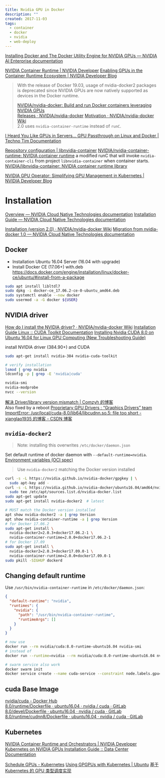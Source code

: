 ```yaml
---
title: Nvidia GPU in Docker
description: ""
created: 2017-11-03
tags:
  - container
  - docker
  - nvidia
  - web-deploy
---
```


[Installing Docker and The Docker Utility Engine for NVIDIA GPUs — NVIDIA AI Enterprise documentation](https://docs.nvidia.com/ai-enterprise/deployment-guide/dg-docker.html)

[NVIDIA Container Runtime | NVIDIA Developer](https://developer.nvidia.com/nvidia-container-runtime)
[Enabling GPUs in the Container Runtime Ecosystem | NVIDIA Developer Blog](https://devblogs.nvidia.com/gpu-containers-runtime/)

> With the release of Docker 19.03, usage of nvidia-docker2 packages is deprecated since NVIDIA GPUs are now natively supported as devices in the Docker runtime.
>
> [NVIDIA/nvidia-docker: Build and run Docker containers leveraging NVIDIA GPUs](https://github.com/NVIDIA/nvidia-docker)  
> [Releases · NVIDIA/nvidia-docker](https://github.com/NVIDIA/nvidia-docker/releases) [Motivation · NVIDIA/nvidia-docker Wiki](https://github.com/NVIDIA/nvidia-docker/wiki/Motivation)  
> 2.0 uses `nvidia-container-runtime` instead of `runC`.

[I Heard You Like GPUs in Servers... GPU Passthrough on Linux and Docker | Techno Tim Documentation](https://docs.technotim.live/posts/gpu-passthrough-linux/)

[Repository configuration | libnvidia-container](https://nvidia.github.io/libnvidia-container/)
[NVIDIA/nvidia-container-runtime: NVIDIA container runtime](https://github.com/nvidia/nvidia-container-runtime#installation) a modified runC that will invoke `nvidia-container-cli` from project `libnvidia-container` when container starts.  
[NVIDIA/libnvidia-container: NVIDIA container runtime library](https://github.com/NVIDIA/libnvidia-container)

[NVIDIA GPU Operator: Simplifying GPU Management in Kubernetes | NVIDIA Developer Blog](https://devblogs.nvidia.com/nvidia-gpu-operator-simplifying-gpu-management-in-kubernetes/)

# Installation

[Overview — NVIDIA Cloud Native Technologies documentation](https://docs.nvidia.com/datacenter/cloud-native/container-toolkit/overview.html)
[Installation Guide — NVIDIA Cloud Native Technologies documentation](https://docs.nvidia.com/datacenter/cloud-native/container-toolkit/install-guide.html#docker)

[Installation (version 2.0) · NVIDIA/nvidia-docker Wiki](<https://github.com/NVIDIA/nvidia-docker/wiki/Installation-(version-2.0)>)
[Migration from nvidia-docker 1.0 — NVIDIA Cloud Native Technologies documentation](https://docs.nvidia.com/datacenter/cloud-native/container-toolkit/migrating-from-1.0.html#migration-1-0)

## Docker

- Installation Ubuntu 16.04 Server (16.04 with upgrade)
- Install Docker CE (17.06+) with.deb  
  <https://docs.docker.com/engine/installation/linux/docker-ce/ubuntu/#install-from-a-package>

```sh
sudo apt install libltdl7
sudo dpkg -i docker-ce_17.06.2-ce-0-ubuntu_amd64.deb
sudo systemctl enable --now docker
sudo usermod -a -G docker ${USER}
```

## NVIDIA driver

[How do I install the NVIDIA driver? · NVIDIA/nvidia-docker Wiki](https://github.com/NVIDIA/nvidia-docker/wiki/Frequently-Asked-Questions#how-do-i-install-the-nvidia-driver)
[Installation Guide Linux :: CUDA Toolkit Documentation](http://docs.nvidia.com/cuda/cuda-installation-guide-linux/index.html#ubuntu-installation)
[Installing Nvidia CUDA 8.0 on Ubuntu 16.04 for Linux GPU Computing (New Troubleshooting Guide)](https://www.linkedin.com/pulse/installing-nvidia-cuda-80-ubuntu-1604-linux-gpu-new-victor)

install NVIDIA driver (384.90+) and CUDA

```sh
sudo apt-get install nvidia-384 nvidia-cuda-toolkit

# verify installation
lsmod | grep nvidia
ldconfig -p | grep -E 'nvidia|cuda'

nvidia-smi
nvidia-modprobe
nvcc --version
```

[解决 Driver/library version mismatch | Comzyh 的博客](https://comzyh.com/blog/archives/967/)  
Also fixed by a reboot
[Proprietary GPU Drivers : “Graphics Drivers” team](https://launchpad.net/~graphics-drivers/+archive/ubuntu/ppa)
[ImportError: /usr/local/cuda-8.0/lib64/libcudnn.so.5: file too short - xianglao1935 的博客 - CSDN 博客](https://blog.csdn.net/xianglao1935/article/details/80512345)

## `nvidia-docker2`

> Note: installing this overwrites `/etc/docker/daemon.json`

Set default runtime of docker daemon with `--default-runtime=nvidia`.  
[Environment variables (OCI spec)](https://github.com/nvidia/nvidia-container-runtime#environment-variables-oci-spec)

> Use `nvidia-docker2` matching the Docker version installed

```sh
curl -s -L https://nvidia.github.io/nvidia-docker/gpgkey | \
  sudo apt-key add -
curl -s -L https://nvidia.github.io/nvidia-docker/ubuntu16.04/amd64/nvidia-docker.list | \
  sudo tee /etc/apt/sources.list.d/nvidia-docker.list
sudo apt-get update
sudo apt-get install nvidia-docker2  # latest

# MUST match the Docker version installed
apt show nvidia-docker2 -a | grep Version
apt show nvidia-container-runtime -a | grep Version
# for Docker 17.06.2
sudo apt-get install \
  nvidia-docker2=2.0.3+docker17.06.2-1 \
  nvidia-container-runtime=2.0.0+docker17.06.2-1
# for Docker 17.09
sudo apt-get install \
  nvidia-docker2=2.0.3+docker17.09.0-1 \
  nvidia-container-runtime=2.0.0+docker17.09.0-1
sudo pkill -SIGHUP dockerd
```

## Changing default runtime

Use `/usr/bin/nvidia-container-runtime` in `/etc/docker/daemon.json`:

```json
{
  "default-runtime": "nvidia",
  "runtimes": {
    "nvidia": {
      "path": "/usr/bin/nvidia-container-runtime",
      "runtimeArgs": []
    }
  }
}
```

```sh
# now use
docker run --rm nvidia/cuda:8.0-runtime-ubuntu16.04 nvidia-smi
# instead of
docker run --runtime=nvidia --rm nvidia/cuda:8.0-runtime-ubuntu16.04 nvidia-smi

# swarm service also work
docker swarm init
docker service create --name cuda-service --constraint node.labels.gpu==true nvidia/cuda:test-service
```

## cuda Base Image

[nvidia/cuda - Docker Hub](https://hub.docker.com/r/nvidia/cuda/)  
[8.0/runtime/Dockerfile · ubuntu16.04 · nvidia / cuda · GitLab](https://gitlab.com/nvidia/cuda/blob/ubuntu16.04/8.0/runtime/Dockerfile)  
[8.0/devel/Dockerfile · ubuntu16.04 · nvidia / cuda · GitLab](https://gitlab.com/nvidia/cuda/blob/ubuntu16.04/8.0/devel/Dockerfile)  
[8.0/runtime/cudnn8/Dockerfile · ubuntu16.04 · nvidia / cuda · GitLab](https://gitlab.com/nvidia/cuda/blob/ubuntu16.04/8.0/runtime/cudnn8/Dockerfile)

## Kubernetes

[NVIDIA Container Runtime and Orchestrators | NVIDIA Developer](https://developer.nvidia.com/kubernetes-gpu)
[Kubernetes on NVIDIA GPUs Installation Guide :: Data Center Documentation](https://docs.nvidia.com/datacenter/kubernetes/kubernetes-install-guide/index.html)

[Schedule GPUs - Kubernetes](https://kubernetes.io/docs/tasks/manage-gpus/scheduling-gpus/)
[Using GPGPUs with Kubernetes | Ubuntu](https://ubuntu.com/blog/using-gpgpus-with-kubernetes)
[基于 Kubernetes 的 GPU 类型调度实现](https://www.infoq.cn/article/ypP*1sbAuBAD1KL1qB4K)
